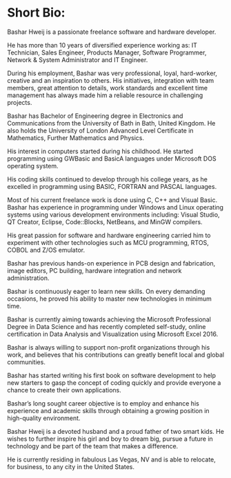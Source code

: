 # Short Bio:
Bashar Hweij is a passionate freelance software and hardware developer.

He has more than 10 years of diversified experience working as: IT Technician, Sales Engineer, Products Manager, Software Programmer, Network & System Administrator and IT Engineer. 

During his employment, Bashar was very professional, loyal, hard-worker, creative and an inspiration to others. His initiatives, integration with team members, great attention to details, work standards and excellent time management has always made him a reliable resource in challenging projects.

Bashar has Bachelor of Engineering degree in Electronics and Communications from the University of Bath in Bath, United Kingdom. He also holds the University of London Advanced Level Certificate in Mathematics, Further Mathematics and Physics.

His interest in computers started during his childhood. He started programming using GWBasic and BasicA languages under Microsoft DOS operating system.

His coding skills continued to develop through his college years, as he excelled in programming using BASIC, FORTRAN and PASCAL languages.

Most of his current freelance work is done using C, C++ and Visual Basic. Bashar has experience in programming under Windows and Linux operating systems using various development environments including: Visual Studio, QT Creator, Eclipse, Code::Blocks, NetBeans, and MinGW compilers.

His great passion for software and hardware engineering carried him to experiment with other technologies such as MCU programming, RTOS, COBOL and Z/OS emulator.

Bashar has previous hands-on experience in PCB design and fabrication, image editors, PC building, hardware integration and network administration.

Bashar is continuously eager to learn new skills. On every demanding occasions, he proved his ability to master new technologies in minimum time.

Bashar is currently aiming towards achieving the Microsoft Professional Degree in Data Science and has recently completed self-study, online certification in Data Analysis and Visualization using Microsoft Excel 2016. 


Bashar is always willing to support non-profit organizations through his work, and believes that his contributions can greatly benefit local and global communities.   

Bashar has started writing his first book on software development to help new starters to gasp the concept of coding quickly and provide everyone a chance to create their own applications.


Bashar’s long sought career objective is to employ and enhance his experience and academic skills through obtaining a growing position in high-quality environment.

Bashar Hweij is a devoted husband and a proud father of two smart kids. He wishes to further inspire his girl and boy to dream big, pursue a future in technology and be part of the team that makes a difference.

He is currently residing in fabulous Las Vegas, NV and is able to relocate, for business, to any city in the United States.

